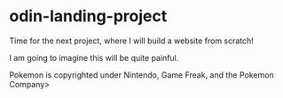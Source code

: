# odin-landing-project

<p>Time for the next project, where I will build a website from scratch!</p>
<p>I am going to imagine this will be quite painful.</p>

<p>Pokemon is copyrighted under Nintendo, Game Freak, and the Pokemon Company>
